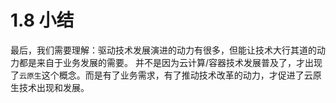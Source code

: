# 1.8 小结

最后，我们需要理解：驱动技术发展演进的动力有很多，但能让技术大行其道的动力都是来自于业务发展的需要。
并不是因为云计算/容器技术发展普及了，才出现了`云原生`这个概念。而是有了业务需求，有了推动技术改革的动力，才促进了云原生技术出现和发展。


